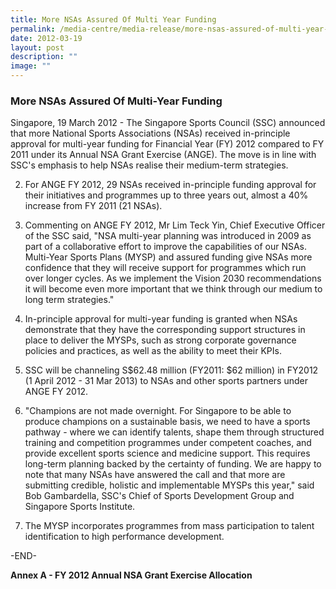 ```yaml
---
title: More NSAs Assured Of Multi Year Funding
permalink: /media-centre/media-release/more-nsas-assured-of-multi-year-funding/
date: 2012-03-19
layout: post
description: ""
image: ""
---
```

### **More NSAs Assured Of Multi-Year Funding**


Singapore, 19 March 2012 - The Singapore Sports Council (SSC) announced that more National Sports Associations (NSAs) received in-principle approval for multi-year funding for Financial Year (FY) 2012 compared to FY 2011 under its Annual NSA Grant Exercise (ANGE). The move is in line with SSC's emphasis to help NSAs realise their medium-term strategies.

2. For ANGE FY 2012, 29 NSAs received in-principle funding approval for their initiatives and programmes up to three years out, almost a 40% increase from FY 2011 (21 NSAs).

3. Commenting on ANGE FY 2012, Mr Lim Teck Yin, Chief Executive Officer of the SSC said, "NSA multi-year planning was introduced in 2009 as part of a collaborative effort to improve the capabilities of our NSAs. Multi-Year Sports Plans (MYSP) and assured funding give NSAs more confidence that they will receive support for programmes which run over longer cycles. As we implement the Vision 2030 recommendations it will become even more important that we think through our medium to long term strategies."

4. In-principle approval for multi-year funding is granted when NSAs demonstrate that they have the corresponding support structures in place to deliver the MYSPs, such as strong corporate governance policies and practices, as well as the ability to meet their KPIs.

5. SSC will be channeling S$62.48 million (FY2011: $62 million) in FY2012 (1 April 2012 - 31 Mar 2013) to NSAs and other sports partners under ANGE FY 2012.

6. "Champions are not made overnight. For Singapore to be able to produce champions on a sustainable basis, we need to have a sports pathway - where we can identify talents, shape them through structured training and competition programmes under competent coaches, and provide excellent sports science and medicine support. This requires long-term planning backed by the certainty of funding. We are happy to note that many NSAs have answered the call and that more are submitting credible, holistic and implementable MYSPs this year," said Bob Gambardella, SSC's Chief of Sports Development Group and Singapore Sports Institute.

7. The MYSP incorporates programmes from mass participation to talent identification to high performance development.

-END-

**Annex A - FY 2012 Annual NSA Grant Exercise Allocation**